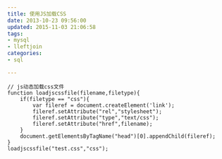 ```yaml
---
title: 使用JS加载CSS
date: 2013-10-23 09:56:00
updated: 2015-11-03 21:06:58
tags: 
- mysql
- lleftjoin
categories: 
- sql

---
```

    // js动态加载css文件
    function loadjscssfile(filename,filetype){
        if(filetype == "css"){
            var fileref = document.createElement('link');
            fileref.setAttribute("rel","stylesheet");
            fileref.setAttribute("type","text/css");
            fileref.setAttribute("href",filename);
        }
        document.getElementsByTagName("head")[0].appendChild(fileref);
    }
    loadjscssfile("test.css","css");